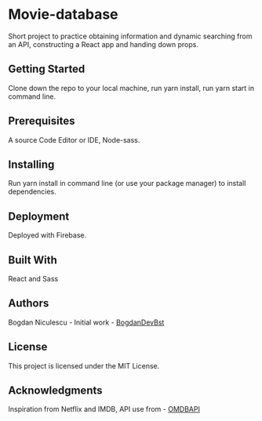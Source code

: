 # Movie-database

Short project to practice obtaining information and dynamic searching from an API, constructing a React app and handing down props.

## Getting Started

Clone down the repo to your local machine, run yarn install, run yarn start in command line.

## Prerequisites

A source Code Editor or IDE, Node-sass.

## Installing

Run yarn install in command line (or use your package manager) to install dependencies.

## Deployment

Deployed with Firebase.

## Built With

React and
Sass 

## Authors

Bogdan Niculescu - Initial work - [BogdanDevBst](https://github.com/BogdanDevBst)

## License

This project is licensed under the MIT License.

## Acknowledgments

Inspiration from Netflix and IMDB, API use from - [OMDBAPI](http://www.omdbapi.com/)
